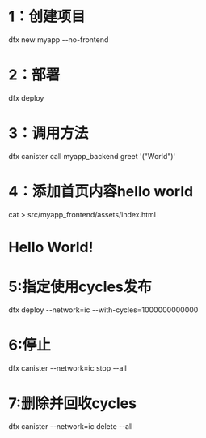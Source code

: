 # 1：创建项目
 dfx new myapp --no-frontend
 
# 2：部署
dfx deploy

# 3：调用方法
dfx canister call myapp_backend greet '("World")'

# 4：添加首页内容hello world
cat > src/myapp_frontend/assets/index.html
<html><body><h1>Hello World!</h1></body></html>

# 5:指定使用cycles发布
 dfx deploy --network=ic --with-cycles=1000000000000

# 6:停止
dfx canister --network=ic stop --all

# 7:删除并回收cycles
dfx canister --network=ic delete --all
